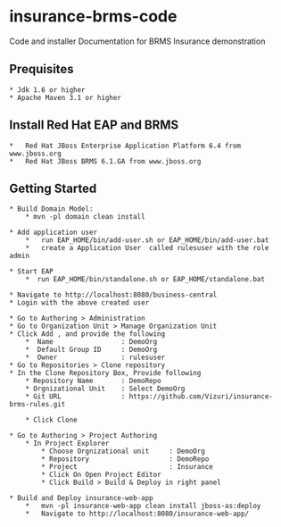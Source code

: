 # insurance-brms-code
Code and installer Documentation for BRMS Insurance demonstration

## Prequisites

	* Jdk 1.6 or higher
	* Apache Maven 3.1 or higher






## Install Red Hat EAP and BRMS

	*	Red Hat JBoss Enterprise Application Platform 6.4 from www.jboss.org
	*	Red Hat JBoss BRMS 6.1.GA from www.jboss.org	 

## Getting Started

	* Build Domain Model:
		* mvn -pl domain clean install
	
	* Add application user 
		*	run EAP_HOME/bin/add-user.sh or EAP_HOME/bin/add-user.bat
		* 	create a Application User  called rulesuser with the role admin

	* Start EAP 
		*  run EAP_HOME/bin/standalone.sh or EAP_HOME/standalone.bat
	
	* Navigate to http://localhost:8080/business-central
	* Login with the above created user	

	* Go to Authoring > Administration
	* Go to Organization Unit > Manage Organization Unit
	* Click Add , and provide the following
		*  Name 				: DemoOrg 
		*  Default Group ID 	: DemoOrg
		*  Owner 				: rulesuser
	* Go to Repositories > Clone repository
	* In the Clone Repository Box, Provide following
		* Repository Name 		: DemoRepo
		* Orgnizational Unit 	: Select DemoOrg
		* Git URL 				: https://github.com/Vizuri/insurance-brms-rules.git

		* Click Clone
	
	* Go to Authoring > Project Authoring
		* In Project Explorer 
			* Choose Orgnizational unit 	: DemoOrg
			* Repository 					: DemoRepo 
			* Project 						: Insurance
			* Click On Open Project Editor
			* Click Build > Build & Deploy in right panel

	* Build and Deploy insurance-web-app
		*	mvn -pl insurance-web-app clean install jboss-as:deploy
		* 	Navigate to http://localhost:8080/insurance-web-app/
	

